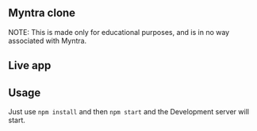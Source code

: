 ## Myntra clone

NOTE: This is made only for educational purposes, and is in no way associated with Myntra.

## Live app

## Usage

Just use <code>npm install</code> and then <code>npm start</code> and the Development server will start.
